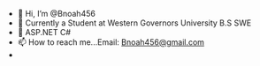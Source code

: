 - 👋 Hi, I’m @Bnoah456
- 👀 Currently a Student at Western Governors University B.S SWE
- 🌱 ASP.NET C# 
- 📫 How to reach me...Email: Bnoah456@gmail.com
- 

<!---
Bnoah456/Bnoah456 is a ✨ special ✨ repository because its `README.md` (this file) appears on your GitHub profile.
You can click the Preview link to take a look at your changes.
--->
